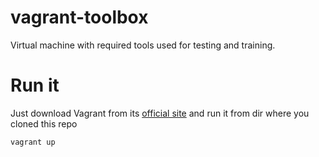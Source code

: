 # vagrant-toolbox

Virtual machine with required tools used for testing and training. 

# Run it

Just download Vagrant from its [official site](https://www.vagrantup.com/) and
run it from dir where you cloned this repo

```
vagrant up
```



